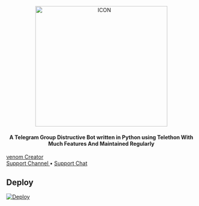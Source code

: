 <p align="center"><img src="https://telegra.ph/file/4374c5298ffee59179e07.png" alt="ICON" width="350" height="320"/></p>


<h4 align="center">
    A Telegram Group Distructive Bot written in Python using Telethon With Much Features And Maintained Regularly
</h4>

<p>

<a href="https://t.me/VENOMxCRAZY"> venom Creator </a>     
    <a href="https://t.me/V3n0m_0p"> Support Channel </a> •
    <a href="https://t.me/v3nom_support"> Support Chat </a> 
 </p>


## Deploy


[![Deploy](https://www.herokucdn.com/deploy/button.svg)](https://heroku.com/deploy)
